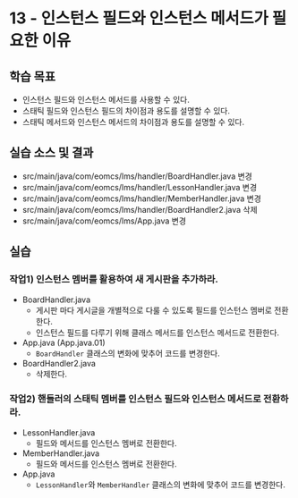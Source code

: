 # 13 - 인스턴스 필드와 인스턴스 메서드가 필요한 이유

## 학습 목표

- 인스턴스 필드와 인스턴스 메서드를 사용할 수 있다.
- 스태틱 필드와 인스턴스 필드의 차이점과 용도를 설명할 수 있다.
- 스태틱 메서드와 인스턴스 메서드의 차이점과 용도를 설명할 수 있다.

## 실습 소스 및 결과

- src/main/java/com/eomcs/lms/handler/BoardHandler.java 변경
- src/main/java/com/eomcs/lms/handler/LessonHandler.java 변경
- src/main/java/com/eomcs/lms/handler/MemberHandler.java 변경
- src/main/java/com/eomcs/lms/handler/BoardHandler2.java 삭제
- src/main/java/com/eomcs/lms/App.java 변경

## 실습

### 작업1) 인스턴스 멤버를 활용하여 새 게시판을 추가하라.

- BoardHandler.java
    - 게시판 마다 게시글을 개별적으로 다룰 수 있도록 필드를 인스턴스 멤버로 전환한다.
    - 인스턴스 필드를 다루기 위해 클래스 메서드를 인스턴스 메서드로 전환한다.
- App.java (App.java.01)
    - `BoardHandler` 클래스의 변화에 맞추어 코드를 변경한다.
- BoardHandler2.java
    - 삭제한다.

### 작업2) 핸들러의 스태틱 멤버를 인스턴스 필드와 인스턴스 메서드로 전환하라.

- LessonHandler.java
    - 필드와 메서드를 인스턴스 멤버로 전환한다.
- MemberHandler.java
    - 필드와 메서드를 인스턴스 멤버로 전환한다.
- App.java
    - `LessonHandler`와 `MemberHandler` 클래스의 변화에 맞추어 코드를 변경한다.
